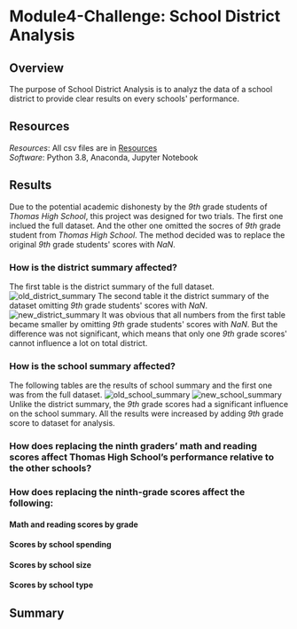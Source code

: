 # Module4-Challenge: School District Analysis
## Overview
The purpose of School District Analysis is to analyz the data of a school district to provide clear results on every schools' performance.
## Resources
*Resources*: All csv files are in [Resources]("")  
*Software*: Python 3.8, Anaconda, Jupyter Notebook
## Results
Due to the potential academic dishonesty by the *9th* grade students of *Thomas High School*, this project was designed for two trials. The first one inclued the full dataset. And the other one omitted the socres of *9th* grade student from *Thomas High School*. The method decided was  to replace the original *9th* grade students' scores with *NaN*.
### How is the district summary affected?
The first table is the district summary of the full dataset.
![old_district_summary]()
The second table it the district summary of the dataset omitting *9th* grade students' scores with *NaN*.
![new_district_summary]()
It was obvious that all numbers from the first table became smaller by omitting *9th* grade students' scores with *NaN*. But the difference was not significant, which means that only one *9th* grade scores' cannot influence a lot on total district.

### How is the school summary affected?
The following tables are the results of school summary and  the first one was from the full dataset.
![old_school_summary]()
![new_school_summary]()
Unlike the district summary, the *9th* grade scores had a significant influence on the school summary. All the results were increased by adding *9th* grade score to dataset for analysis.

### How does replacing the ninth graders’ math and reading scores affect Thomas High School’s performance relative to the other schools?
### How does replacing the ninth-grade scores affect the following:
#### Math and reading scores by grade
#### Scores by school spending
#### Scores by school size
#### Scores by school type

## Summary
